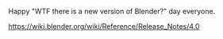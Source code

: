 Happy "WTF there is a new version of Blender?" day everyone.

https://wiki.blender.org/wiki/Reference/Release_Notes/4.0 